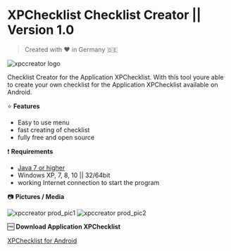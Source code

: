 # XPChecklist Checklist Creator || Version 1.0

> Created with :heart: in Germany :de:

![xpccreator logo](https://i.imgur.com/fBL5WBJ.jpg)

Checklist Creator for the Application XPChecklist. With this tool youre able to create your own checklist for the Application XPChecklist available on Android.


:star: **Features**

- Easy to use menu
- fast creating of checklist
- fully free and open source

:exclamation: **Requirements**

- [Java 7 or higher](https://java.com/de/download/)
- Windows XP, 7, 8, 10 || 32/64bit
- working Internet connection to start the program

:camera: **Pictures / Media**

![xpccreator prod_pic1](https://i.imgur.com/AopnZFR.jpg)
![xpccreator prod_pic2](https://i.imgur.com/TiBgCTR.jpg)



:free: **Download Application XPChecklist**

[XPChecklist for Android](https://play.google.com/store/apps/details?id=de.skygp.akego.xpchecklist)
